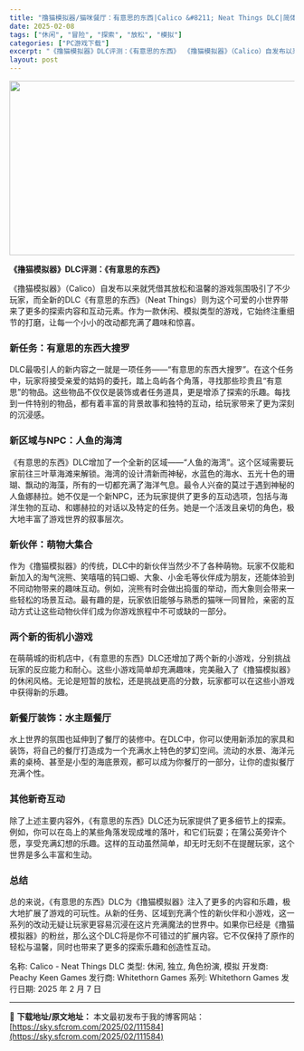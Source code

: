 ```yaml
---
title: "撸猫模拟器/猫咪餐厅：有意思的东西|Calico &#8211; Neat Things DLC|简体中文|604M"
date: 2025-02-08
tags: ["休闲", "冒险", "探索", "放松", "模拟"]
categories: ["PC游戏下载"]
excerpt: "《撸猫模拟器》DLC评测：《有意思的东西》 《撸猫模拟器》（Calico）自发布以来就凭借其放松和温馨的游戏氛围吸引了不少玩家，而全新的DLC《有意思的东西》（Neat Things）则为这个可爱的小世界带来了更多的探索内容和互动元素。作为一款休闲、模拟类型的游戏，它始终注重细节的打磨，让每一个小小&hellip;"
layout: post
---
```


<img class="aligncenter size-full wp-image-111585" src="https://sky.sfcrom.com/wp-content/uploads/2025/02/2025020802113986.webp" alt="" width="660" height="308" />

<strong>《撸猫模拟器》DLC评测：《有意思的东西》</strong>

《撸猫模拟器》（Calico）自发布以来就凭借其放松和温馨的游戏氛围吸引了不少玩家，而全新的DLC《有意思的东西》（Neat Things）则为这个可爱的小世界带来了更多的探索内容和互动元素。作为一款休闲、模拟类型的游戏，它始终注重细节的打磨，让每一个小小的改动都充满了趣味和惊喜。
<h3>新任务：有意思的东西大搜罗</h3>
DLC最吸引人的新内容之一就是一项任务——“有意思的东西大搜罗”。在这个任务中，玩家将接受亲爱的姑妈的委托，踏上岛屿各个角落，寻找那些珍贵且“有意思”的物品。这些物品不仅仅是装饰或者任务道具，更是增添了探索的乐趣。每找到一件特别的物品，都有着丰富的背景故事和独特的互动，给玩家带来了更为深刻的沉浸感。
<h3>新区域与NPC：人鱼的海湾</h3>
《有意思的东西》DLC增加了一个全新的区域——“人鱼的海湾”。这个区域需要玩家前往三叶草海滩来解锁。海湾的设计清新而神秘，水蓝色的海水、五光十色的珊瑚、飘动的海藻，所有的一切都充满了海洋气息。最令人兴奋的莫过于遇到神秘的人鱼娜赫拉。她不仅是一个新NPC，还为玩家提供了更多的互动选项，包括与海洋生物的互动、和娜赫拉的对话以及特定的任务。她是一个活泼且亲切的角色，极大地丰富了游戏世界的叙事层次。
<h3>新伙伴：萌物大集合</h3>
作为《撸猫模拟器》的传统，DLC中的新伙伴当然少不了各种萌物。玩家不仅能和新加入的淘气浣熊、笑嘻嘻的钝口螈、大象、小金毛等伙伴成为朋友，还能体验到不同动物带来的趣味互动。例如，浣熊有时会做出捣蛋的举动，而大象则会带来一些轻松的场景互动。最有趣的是，玩家依旧能够与熟悉的猫咪一同冒险，亲密的互动方式让这些动物伙伴们成为你游戏旅程中不可或缺的一部分。
<h3>两个新的街机小游戏</h3>
在萌萌城的街机店中，《有意思的东西》DLC还增加了两个新的小游戏，分别挑战玩家的反应能力和耐心。这些小游戏简单却充满趣味，完美融入了《撸猫模拟器》的休闲风格。无论是短暂的放松，还是挑战更高的分数，玩家都可以在这些小游戏中获得新的乐趣。
<h3>新餐厅装饰：水主题餐厅</h3>
水上世界的氛围也延伸到了餐厅的装修中。在DLC中，你可以使用新添加的家具和装饰，将自己的餐厅打造成为一个充满水上特色的梦幻空间。流动的水景、海洋元素的桌椅、甚至是小型的海底景观，都可以成为你餐厅的一部分，让你的虚拟餐厅充满个性。
<h3>其他新奇互动</h3>
除了上述主要内容外，《有意思的东西》DLC还为玩家提供了更多细节上的探索。例如，你可以在岛上的某些角落发现成堆的落叶，和它们玩耍；在蒲公英旁许个愿，享受充满幻想的乐趣。这样的互动虽然简单，却无时无刻不在提醒玩家，这个世界是多么丰富和生动。
<h3>总结</h3>
总的来说，《有意思的东西》DLC为《撸猫模拟器》注入了更多的内容和乐趣，极大地扩展了游戏的可玩性。从新的任务、区域到充满个性的新伙伴和小游戏，这一系列的改动无疑让玩家更容易沉浸在这片充满魔法的世界中。如果你已经是《撸猫模拟器》的粉丝，那么这个DLC将是你不可错过的扩展内容。它不仅保持了原作的轻松与温馨，同时也带来了更多的探索乐趣和创造性互动。

名称: Calico - Neat Things DLC
类型: 休闲, 独立, 角色扮演, 模拟
开发商: Peachy Keen Games
发行商: Whitethorn Games
系列: Whitethorn Games
发行日期: 2025 年 2 月 7 日

---
📖 **下载地址/原文地址：** 本文最初发布于我的博客网站：[https://sky.sfcrom.com/2025/02/111584](https://sky.sfcrom.com/2025/02/111584)
